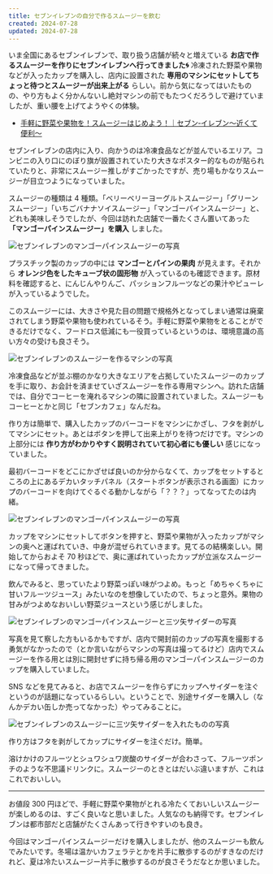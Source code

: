```yaml
---
title: セブンイレブンの自分で作るスムージーを飲む
created: 2024-07-28
updated: 2024-07-28
---
```


いま全国にあるセブンイレブンで、取り扱う店舗が続々と増えている **お店で作るスムージーを作りにセブンイレブンへ行ってきました🌀** 冷凍された野菜や果物などが入ったカップを購入し、店内に設置された **専用のマシンにセットしてちょっと待つとスムージーが出来上がる** らしい。前から気になってはいたものの、やり方もよく分かんないし絶対マシンの前でもたつくだろうしで避けていましたが、重い腰を上げてようやくの体験。

- [手軽に野菜や果物を！スムージーはじめよう！｜セブン‐イレブン～近くて便利～](https://www.sej.co.jp/products/smoothie.html)

セブンイレブンの店内に入り、向かうのは冷凍食品などが並んでいるエリア。コンビニの入り口にのぼり旗が設置されていたり大きなポスター的なものが貼られていたりと、非常にスムージー推しがすごかったですが、売り場もかなりスムージーが目立つようになっていました。

スムージーの種類は 4 種類。「ベリーベリーヨーグルトスムージー」「グリーンスムージー」「いちごバナナソイスムージー」「マンゴーパインスムージー」と、どれも美味しそうでしたが、今回は訪れた店舗で一番たくさん置いてあった **「マンゴーパインスムージー」を購入** しました。

![セブンイレブンのマンゴーパインスムージーの写真](fa2e510d-9c1b-4e93-7dab-2e6840052a00)

プラスチック製のカップの中には **マンゴーとパインの果肉** が見えます。それから **オレンジ色をしたキューブ状の固形物** が入っているのも確認できます。原材料を確認すると、にんじんやりんご、パッションフルーツなどの果汁やピューレが入っているようでした。

このスムージーには、大きさや見た目の問題で規格外となってしまい通常は廃棄されてしまう野菜や果物も使われているそう。手軽に野菜や果物をとることができるだけでなく、フードロス低減にも一役買っているというのは、環境意識の高い方々の受けも良さそう。

![セブンイレブンのスムージーを作るマシンの写真](47190104-bee6-46c0-c2bc-d153535d9200)

冷凍食品などが並ぶ棚のかなり大きなエリアを占拠していたスムージーのカップを手に取り、お会計を済ませていざスムージーを作る専用マシンへ。訪れた店舗では、自分でコーヒーを淹れるマシンの隣に設置されていました。スムージーもコーヒーとかと同じ「セブンカフェ」なんだね。

作り方は簡単で、購入したカップのバーコードをマシンにかざし、フタを剥がしてマシンにセット。あとはボタンを押して出来上がりを待つだけです。マシンの上部分には **作り方がわかりやすく説明されていて初心者にも優しい** 感じになっていました。

最初バーコードをどこにかざせば良いのか分からなくて、カップをセットするところの上にあるデカいタッチパネル（スタートボタンが表示される画面）にカップのバーコードを向けてぐるぐる動かしながら「？？？」ってなってたのは内緒。

![セブンイレブンのマンゴーパインスムージーの写真](f156532f-4e6d-493d-5f03-a1e456f6a100)

カップをマシンにセットしてボタンを押すと、野菜や果物が入ったカップがマシンの奥へと運ばれていき、中身が混ぜられていきます。見てるの結構楽しい。開始してからおよそ 70 秒ほどで、奥に運ばれていったカップが立派なスムージーになって帰ってきました。

飲んでみると、思っていたより野菜っぽい味がつよめ。もっと「めちゃくちゃに甘いフルーツジュース」みたいなのを想像していたので、ちょっと意外。果物の甘みがつよめなおいしい野菜ジュースという感じがしました。

![セブンイレブンのマンゴーパインスムージーと三ツ矢サイダーの写真](6b2cbbb8-0fbe-43b8-9001-962d0a88af00)

写真を見て察した方もいるかもですが、店内で開封前のカップの写真を撮影する勇気がなかったので（とか言いながらマシンの写真は撮ってるけど）店内でスムージーを作る用とは別に開封せずに持ち帰る用のマンゴーパインスムージーのカップを購入していました。

SNS などを見てみると、お店でスムージーを作らずにカップへサイダーを注ぐというのが話題になっているらしい。ということで、別途サイダーを購入し（なんかデカい缶しか売ってなかった）やってみることに。

![セブンイレブンのスムージーに三ツ矢サイダーを入れたものの写真](f1d44688-5fed-41d6-acfd-bbe53117c800)

作り方はフタを剥がしてカップにサイダーを注ぐだけ。簡単。

溶けかけのフルーツとシュワシュワ炭酸のサイダーが合わさって、フルーツポンチのような不思議ドリンクに。スムージーのときとはだいぶ違いますが、これはこれでおいしい。

---

お値段 300 円ほどで、手軽に野菜や果物がとれる冷たくておいしいスムージーが楽しめるのは、すごく良いなと思いました。人気なのも納得です。セブンイレブンは都市部だと店舗がたくさんあって行きやすいのも良き。

今回はマンゴーパインスムージーだけを購入しましたが、他のスムージーも飲んでみたいです。冬場は温かいカフェラテとかを片手に散歩するのがすきなのだけれど、夏は冷たいスムージー片手に散歩するのが良さそうだなとか思いました。
